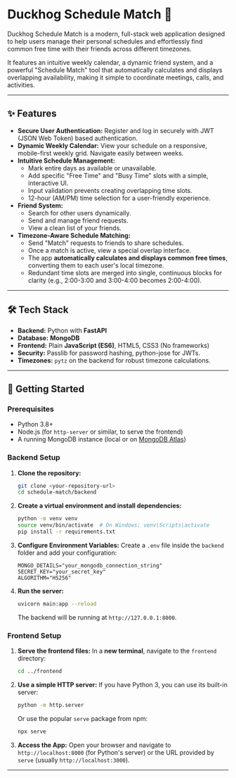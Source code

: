# Duckhog Schedule Match 🐧

Duckhog Schedule Match is a modern, full-stack web application designed to help users manage their personal schedules and effortlessly find common free time with their friends across different timezones.

It features an intuitive weekly calendar, a dynamic friend system, and a powerful "Schedule Match" tool that automatically calculates and displays overlapping availability, making it simple to coordinate meetings, calls, and activities.

---

## ✨ Features

*   **Secure User Authentication:** Register and log in securely with JWT (JSON Web Token) based authentication.
*   **Dynamic Weekly Calendar:** View your schedule on a responsive, mobile-first weekly grid. Navigate easily between weeks.
*   **Intuitive Schedule Management:**
    *   Mark entire days as available or unavailable.
    *   Add specific "Free Time" and "Busy Time" slots with a simple, interactive UI.
    *   Input validation prevents creating overlapping time slots.
    *   12-hour (AM/PM) time selection for a user-friendly experience.
*   **Friend System:**
    *   Search for other users dynamically.
    *   Send and manage friend requests.
    *   View a clean list of your friends.
*   **Timezone-Aware Schedule Matching:**
    *   Send "Match" requests to friends to share schedules.
    *   Once a match is active, view a special overlap interface.
    *   The app **automatically calculates and displays common free times**, converting them to each user's local timezone.
    *   Redundant time slots are merged into single, continuous blocks for clarity (e.g., 2:00-3:00 and 3:00-4:00 becomes 2:00-4:00).

---

## 🛠️ Tech Stack

*   **Backend:** Python with **FastAPI**
*   **Database:** **MongoDB**
*   **Frontend:** Plain **JavaScript (ES6)**, HTML5, CSS3 (No frameworks)
*   **Security:** Passlib for password hashing, python-jose for JWTs.
*   **Timezones:** `pytz` on the backend for robust timezone calculations.

---

## 🚀 Getting Started

### Prerequisites

*   Python 3.8+
*   Node.js (for `http-server` or similar, to serve the frontend)
*   A running MongoDB instance (local or on [MongoDB Atlas](https://www.mongodb.com/cloud/atlas))

### Backend Setup

1.  **Clone the repository:**
    ```bash
    git clone <your-repository-url>
    cd schedule-match/backend
    ```

2.  **Create a virtual environment and install dependencies:**
    ```bash
    python -m venv venv
    source venv/bin/activate  # On Windows: venv\Scripts\activate
    pip install -r requirements.txt
    ```

3.  **Configure Environment Variables:**
    Create a `.env` file inside the `backend` folder and add your configuration:
    ```env
    MONGO_DETAILS="your_mongodb_connection_string"
    SECRET_KEY="your_secret_key"
    ALGORITHM="HS256"
    ```

4.  **Run the server:**
    ```bash
    uvicorn main:app --reload
    ```
    The backend will be running at `http://127.0.0.1:8000`.

### Frontend Setup

1.  **Serve the frontend files:**
    In a **new terminal**, navigate to the `frontend` directory:
    ```bash
    cd ../frontend
    ```

2.  **Use a simple HTTP server:**
    If you have Python 3, you can use its built-in server:
    ```bash
    python -m http.server
    ```
    Or use the popular `serve` package from npm:
    ```bash
    npx serve
    ```

3.  **Access the App:**
    Open your browser and navigate to `http://localhost:8000` (for Python's server) or the URL provided by `serve` (usually `http://localhost:3000`).

---